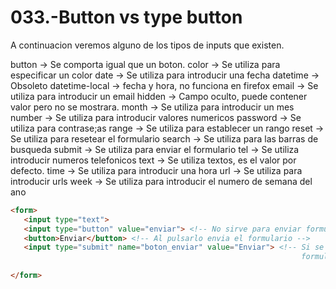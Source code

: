033.-Button vs type button
===

A continuacion veremos alguno de los tipos de inputs que existen.

button -> Se comporta igual que un boton.
color -> Se utiliza para especificar un color
date -> Se utiliza para introducir una fecha
datetime -> Obsoleto
datetime-local -> fecha y hora, no funciona en firefox
email -> Se utiliza para introducir un email 
hidden -> Campo oculto, puede contener valor pero no se mostrara.
month -> Se utiliza para introducir un mes
number -> Se utiliza para introducir valores numericos
password -> Se utiliza para contrase;as
range -> Se utiliza para establecer un rango
reset -> Se utiliza para resetear el formulario
search -> Se utiliza para las barras de busqueda
submit -> Se utiliza para enviar el formulario
tel -> Se utiliza introducir numeros telefonicos
text -> Se utiliza textos, es el valor por defecto.
time -> Se utiliza para introducir una hora
url -> Se utiliza para introducir urls
week -> Se utiliza para introducir el numero de semana del ano

```html
<form>
   <input type="text">
   <input type="button" value="enviar"> <!-- No sirve para enviar formularios -->
   <button>Enviar</button> <!-- Al pulsarlo envia el formulario -->
   <input type="submit" name="boton_enviar" value="Enviar"> <!-- Si se quiere usar un  input para enviar
                                                                 formularios, se debe indicar el tipo submit -->
   
</form>
```